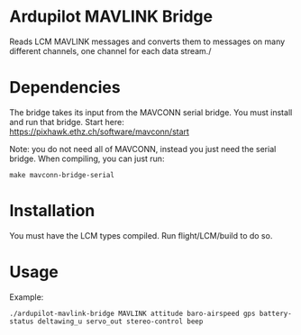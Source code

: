 Ardupilot MAVLINK Bridge
========================
Reads LCM MAVLINK messages and converts them to messages on many different channels, one channel for each data stream./

Dependencies
============
The bridge takes its input from the MAVCONN serial bridge.  You must install and run that bridge.  Start here: https://pixhawk.ethz.ch/software/mavconn/start

Note: you do not need all of MAVCONN, instead you just need the serial bridge.  When compiling, you can just run:

    make mavconn-bridge-serial



Installation
============

You must have the LCM types compiled.  Run flight/LCM/build to do so.


Usage
=====
Example:

    ./ardupilot-mavlink-bridge MAVLINK attitude baro-airspeed gps battery-status deltawing_u servo_out stereo-control beep
